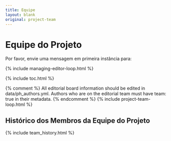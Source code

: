 ```yaml
---
title: Equipe
layout: blank
original: project-team
---
```


# Equipe do Projeto
Por favor, envie uma mensagem em primeira instância para:

{% include managing-editor-loop.html %}

{% include toc.html %}

{% comment %}
All editorial board information should be edited in data/ph_authors.yml. Authors who are on the editorial team must have team: true in their metadata.
{% endcomment %}
{% include project-team-loop.html %}

## Histórico dos Membros da Equipe do Projeto

{% include team_history.html %}
